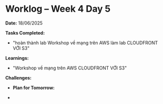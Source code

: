 # Worklog – Week 4 Day 5

**Date:** 18/06/2025

**Tasks Completed:**

- "hoàn thành lab Workshop về mạng trên AWS
  làm lab CLOUDFRONT VỚI S3"

**Learnings:**

- "Workshop về mạng trên AWS
  CLOUDFRONT VỚI S3"

**Challenges:**

- **Plan for Tomorrow:**

-
